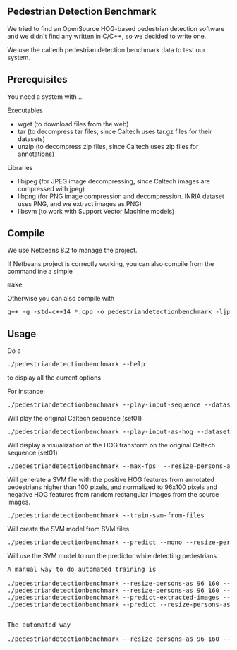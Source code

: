 Pedestrian Detection Benchmark
------------------------------

We tried to find an OpenSource HOG-based pedestrian detection software
and we didn't find any written in C/C++, so we decided to write one.

We use the caltech pedestrian detection benchmark data to test our system.

Prerequisites
-------------

You need a system with ...

Executables
- wget (to download files from the web)
- tar (to decompress tar files, since Caltech uses tar.gz files for their datasets)
- unzip (to decompress zip files, since Caltech uses zip files for annotations)

Libraries
- libjpeg (for JPEG image decompressing, since Caltech images are compressed with jpeg)
- libpng (for PNG image compression and decompression. INRIA dataset uses PNG, and we extract images as PNG)
- libsvm (to work with Support Vector Machine models)

Compile
-------

We use Netbeans 8.2 to manage the project.

If Netbeans project is correctly working, you can also compile from the commandline a simple 
<pre>make</pre>

Otherwise you can also compile with
<pre>g++ -g -std=c++14 *.cpp -o pedestriandetectionbenchmark -ljpeg -lpng -lm -lX11 -lsvm </pre>

Usage
-----

Do a
<pre>./pedestriandetectionbenchmark --help </pre>
to display all the current options

For instance:

<pre>./pedestriandetectionbenchmark --play-input-sequence --dataset USA  </pre>
Will play the original Caltech sequence (set01) 

<pre>./pedestriandetectionbenchmark --play-input-as-hog --dataset USA  --rotate-hog</pre>
Will display a visualization of the HOG transform on the original Caltech sequence (set01) 


<pre>./pedestriandetectionbenchmark --max-fps  --resize-persons-as 96 160  --min-person-height 100 --start-in-frame 1 --rotate-hog --extract-hog-svm</pre>
Will generate a SVM file with the positive HOG features from annotated pedestrians higher than 100 pixels, and normalized to 96x100 pixels 
and negative HOG features from random rectangular images from the source images.

<pre>./pedestriandetectionbenchmark --train-svm-from-files</pre>
Will create the SVM model from SVM files

<pre>./pedestriandetectionbenchmark --predict --mono --resize-persons-as 96 160</pre>
Will use the SVM model to run the predictor while detecting pedestrians


<pre>
A manual way to do automated training is 

./pedestriandetectionbenchmark --resize-persons-as 96 160 --mono --create-svm-from-extracted-images;
./pedestriandetectionbenchmark --resize-persons-as 96 160 --mono --train-svm-from-files;
./pedestriandetectionbenchmark --predict-extracted-images --mono --resize-persons-as 96 160 ;
./pedestriandetectionbenchmark --predict --resize-persons-as 96 160 --mono --extract-mispredicted-svm --stop-after-misprediction --start-in-frame 0

</pre>

<pre>
The automated way

./pedestriandetectionbenchmark --resize-persons-as 96 160 --automated-training --mono

</pre>